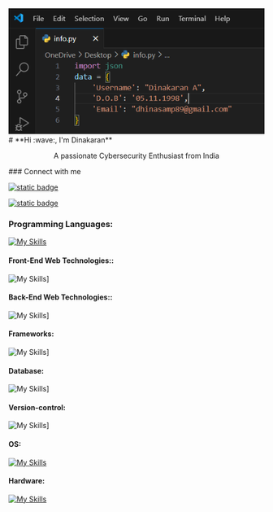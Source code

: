 <img src="https://github.com/dhinakaranahacker/dinakaranahacker/blob/main/banner.png" alt="banner">
# **Hi :wave:, I'm Dinakaran**

<p style="text-align:center">A passionate Cybersecurity Enthusiast from India</p>
### Connect with me 
<p align="left"><a href="https://www.linkedin.com/in/dinakaran-a-34174b238/"><img src="https://img.shields.io/badge/:linkedin/follow/dinakaran-a-34174b238?logo=linkedin&style=for-the-badge" alt="static badge"></a></p>
<p align="left"><a href="https://www.github.com/in/Dhinakaranahacker/"><img src="https://img.shields.io/badge/:github/follow/Dhinakaranahacker?logo=github&style=for-the-badge" alt="static badge"></a></p>

### **Programming Languages:**
[![My Skills](https://skillicons.dev/icons?i=c,cpp,python,js)](https://skillicons.dev)
#### **Front-End Web Technologies::**
![My Skills](https://skillicons.dev/icons?i=html,css,js)]
#### **Back-End Web Technologies::**
![My Skills](https://skillicons.dev/icons?i=python,expressjs,nodejs,django)]
#### **Frameworks:**
![My Skills](https://skillicons.dev/icons?i=sass,tailwind,bootstrap)]
#### **Database:**
![My Skills](https://skillicons.dev/icons?i=mysql,postgresql,mongodb,redis)]
#### **Version-control:**
![My Skills](https://skillicons.dev/icons?i=git,github,docker)]
#### **OS:**
[![My Skills](https://skillicons.dev/icons?i=windows,linux,kali,debian,ubuntu)](https://skillicons.dev)
#### **Hardware:**
[![My Skills](https://skillicons.dev/icons?i=arduino)](https://skillicons.dev)
